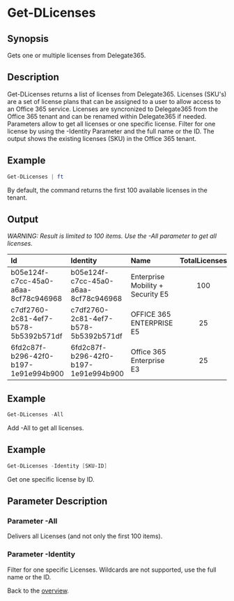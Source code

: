 # Get-DLicenses

## Synopsis
Gets one or multiple licenses from Delegate365.

## Description
Get-DLicenses returns a list of licenses from Delegate365.
Licenses (SKU's) are a set of license plans that can be assigned to a user to allow access to an Office 365 service.
Licenses are syncronized to Delegate365 from the Office 365 tenant and can be renamed within Delegate365 if needed.
Parameters allow to get all licenses or one specific license. 
Filter for one license by using the -Identity Parameter and the full name or the ID.
The output shows the existing licenses (SKU) in the Office 365 tenant.

## Example
```powershell
Get-DLicenses | ft
```
By default, the command returns the first 100 available licenses in the tenant.

## Output
_WARNING: Result is limited to 100 items. Use the -All parameter to get all licenses._

| Id | Identity | Name | TotalLicenses | FreeLicenses | IsSkuAvailableForLicenseAssignment | Plans
|:---|:-------- |:---- |:-------------:|:------------:|:----------------------------------:|:-----
| b05e124f-c7cc-45a0-a6aa-8cf78c946968 | b05e124f-c7cc-45a0-a6aa-8cf78c946968 | Enterprise Mobility + Security E5 | 100 | 8 | True | {EXCHANGE_S_FOUNDATION, ATA, Microsoft Cloud App S...
| c7df2760-2c81-4ef7-b578-5b5392b571df | c7df2760-2c81-4ef7-b578-5b5392b571df | OFFICE 365 ENTERPRISE E5 | 25 | 2 | True | {PAM_ENTERPRISE, To-Do (Plan3), Microsoft Forms (P...
| 6fd2c87f-b296-42f0-b197-1e91e994b900 | 6fd2c87f-b296-42f0-b197-1e91e994b900 | Office 365 Enterprise E3 | 25 | 16 | True | {To-Do (Plan 2), Microsoft Forms (Plan E3), Stream...

## Example
```powershell
Get-DLicenses -All
```
Add -All to get all licenses.

## Example
```powershell
Get-DLicenses -Identity [SKU-ID]
```
Get one specific license by ID.

## Parameter Description
### Parameter -All
Delivers all Licenses (and not only the first 100 items).
### Parameter -Identity
Filter for one specific Licenses. Wildcards are not supported, use the full name or the ID.
 
Back to the [overview](https://github.com/delegate365/PowerShell).
